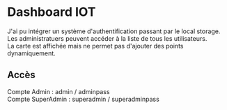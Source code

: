 # Dashboard IOT

J'ai pu intégrer un système d'authentification passant par le local storage.  
Les administratuers peuvent accéder à la liste de tous les utilisateurs.  
La carte est affichée mais ne permet pas d'ajouter des points dynamiquement.


## Accès

Compte Admin : admin / adminpass  
Compte SuperAdmin : superadmin / superadminpass